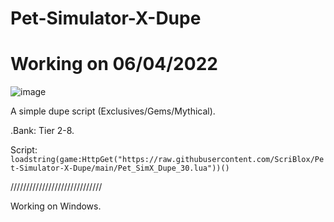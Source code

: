 # Pet-Simulator-X-Dupe
# Working on 06/04/2022

![image](https://user-images.githubusercontent.com/101152799/164120198-54d15118-7e1f-42cc-acb0-41a4ff2488f0.png)

A simple dupe script (Exclusives/Gems/Mythical).

.Bank: Tier 2-8.

Script: ```loadstring(game:HttpGet("https://raw.githubusercontent.com/ScriBlox/Pet-Simulator-X-Dupe/main/Pet_SimX_Dupe_30.lua"))()```

/////////////////////////////

Working on Windows.
